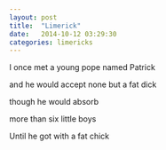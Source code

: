 ```yaml
---
layout: post
title:  "Limerick"
date:   2014-10-12 03:29:30
categories: limericks
---
```


I once met a young pope named Patrick

and he would accept none but a fat dick

though he would absorb

more than six little boys

Until he got with a fat chick

